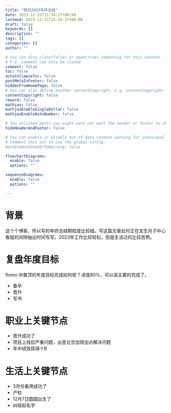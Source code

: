 ```yaml
---
title: "我的2023年终总结"
date: 2023-12-31T15:34:27+08:00
lastmod: 2023-12-31T15:34:27+08:00
draft: false
keywords: []
description: ""
tags: []
categories: []
author: ""

# You can also close(false) or open(true) something for this content.
# P.S. comment can only be closed
comment: false
toc: false
autoCollapseToc: false
postMetaInFooter: false
hiddenFromHomePage: false
# You can also define another contentCopyright. e.g. contentCopyright: "This is another copyright."
contentCopyright: false
reward: false
mathjax: false
mathjaxEnableSingleDollar: false
mathjaxEnableAutoNumber: false

# You unlisted posts you might want not want the header or footer to show
hideHeaderAndFooter: false

# You can enable or disable out-of-date content warning for individual post.
# Comment this out to use the global config.
#enableOutdatedInfoWarning: false

flowchartDiagrams:
  enable: false
  options: ""

sequenceDiagrams: 
  enable: false
  options: ""

---
```


<!--more-->



# 背景 

这个个博客，所以写的年终总结颗粒度比较细。写这篇文章此时正在宝生月子中心看娃的间隙抽出时间写写。2023年工作比较轻松，但是生活过的比较苦熬。

# 复盘年度目标

flomo 中置顶的年度目标完成如何呢 ? 进度80%，可以说主要的完成了。 

- 备孕
- 晋升
- 写书

# 职业上关键节点

- 晋升成功了
- 项目上线后严重问题，出差北京加班加点解决问题
- 年中绩效获得个B 

# 生活上关键节点

- 3月份备用成功了
- 产检
- 12月7日圆圆出生了
- 纠结起名字





